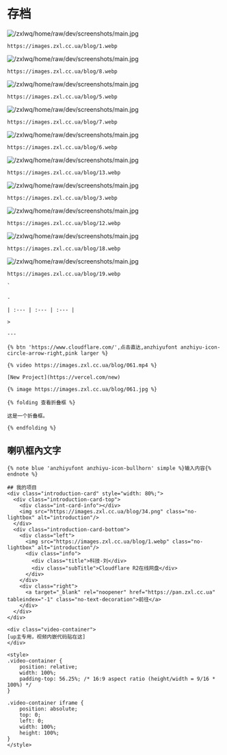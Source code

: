   # 存档
![/zxlwq/home/raw/dev/screenshots/main.jpg](https://images.zxl.cc.ua/blog/1.webp)
```
https://images.zxl.cc.ua/blog/1.webp
```
![/zxlwq/home/raw/dev/screenshots/main.jpg](https://images.zxl.cc.ua/blog/8.webp)
```
https://images.zxl.cc.ua/blog/8.webp
```
![/zxlwq/home/raw/dev/screenshots/main.jpg](https://images.zxl.cc.ua/blog/5.webp)
```
https://images.zxl.cc.ua/blog/5.webp
```
![/zxlwq/home/raw/dev/screenshots/main.jpg](https://images.zxl.cc.ua/blog/7.webp)
```
https://images.zxl.cc.ua/blog/7.webp
```
![/zxlwq/home/raw/dev/screenshots/main.jpg](https://images.zxl.cc.ua/blog/6.webp)
```
https://images.zxl.cc.ua/blog/6.webp
```
![/zxlwq/home/raw/dev/screenshots/main.jpg](https://images.zxl.cc.ua/blog/13.webp)
```
https://images.zxl.cc.ua/blog/13.webp
```
![/zxlwq/home/raw/dev/screenshots/main.jpg](https://images.zxl.cc.ua/blog/3.webp)
```
https://images.zxl.cc.ua/blog/3.webp
```
![/zxlwq/home/raw/dev/screenshots/main.jpg](https://images.zxl.cc.ua/blog/12.webp)
```
https://images.zxl.cc.ua/blog/12.webp
```
![/zxlwq/home/raw/dev/screenshots/main.jpg](https://images.zxl.cc.ua/blog/18.webp)
```
https://images.zxl.cc.ua/blog/18.webp
```
![/zxlwq/home/raw/dev/screenshots/main.jpg](https://images.zxl.cc.ua/blog/19.webp)
```
https://images.zxl.cc.ua/blog/19.webp
```
```
`
```
```
-
```
```
| :--- | :--- | :--- |
```
```
>
```
```
---
```
```
{% btn 'https://www.cloudflare.com/',点击直达,anzhiyufont anzhiyu-icon-circle-arrow-right,pink larger %}
```
```
{% video https://images.zxl.cc.ua/blog/061.mp4 %}
```
```
[New Project](https://vercel.com/new)
```
```
{% image https://images.zxl.cc.ua/blog/061.jpg %}
```
```
{% folding 查看折叠框 %}

这是一个折叠框。

{% endfolding %}

```
## 喇叭框內文字
```
{% note blue 'anzhiyufont anzhiyu-icon-bullhorn' simple %}输入内容{% endnote %}
```
```
## 我的项目
<div class="introduction-card" style="width: 80%;">
  <div class="introduction-card-top">
    <div class="int-card-info"></div>
    <img src="https://images.zxl.cc.ua/blog/34.png" class="no-lightbox" alt="introduction"/>
  </div>     
  <div class="introduction-card-bottom">
    <div class="left">
      <img src="https://images.zxl.cc.ua/blog/1.webp" class="no-lightbox" alt="introduction"/>
      <div class="info">
        <div class="title">科技-刘</div>
        <div class="subTitle">Cloudflare R2在线网盘</div>
      </div>
    </div>
    <div class="right">
      <a target="_blank" rel="noopener" href="https://pan.zxl.cc.ua" tableindex="-1" class="no-text-decoration">前往</a>
    </div>
  </div>
</div>
```
```
<div class="video-container">
[up主专用，视频内嵌代码贴在这]
</div>

<style>
.video-container {
    position: relative;
    width: 100%;
    padding-top: 56.25%; /* 16:9 aspect ratio (height/width = 9/16 * 100%) */
}

.video-container iframe {
    position: absolute;
    top: 0;
    left: 0;
    width: 100%;
    height: 100%;
}
</style>

```

